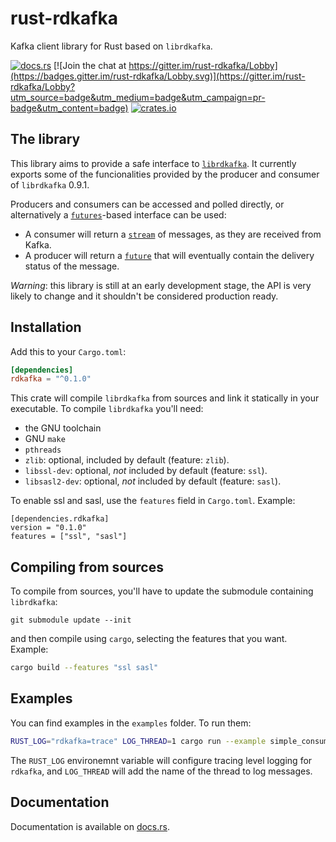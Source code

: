 # rust-rdkafka

Kafka client library for Rust based on `librdkafka`.

[![docs.rs](https://docs.rs/rdkafka/badge.svg)](https://docs.rs/rdkafka/)
[![Join the chat at https://gitter.im/rust-rdkafka/Lobby](https://badges.gitter.im/rust-rdkafka/Lobby.svg)](https://gitter.im/rust-rdkafka/Lobby?utm_source=badge&utm_medium=badge&utm_campaign=pr-badge&utm_content=badge)
[![crates.io](https://img.shields.io/crates/v/rdkafka.svg)](https://crates.io/crates/rdkafka)

## The library
This library aims to provide a safe interface to [`librdkafka`].
It currently exports some of the funcionalities provided by the producer and consumer
of `librdkafka` 0.9.1.

Producers and consumers can be accessed and polled directly, or alternatively
a [`futures`]-based interface can be used:

* A consumer will return a [`stream`] of messages, as they are received from Kafka.
* A producer will return a [`future`] that will eventually contain the delivery
status of the message.

[`librdkafka`]: https://github.com/edenhill/librdkafka
[`futures`]: https://github.com/alexcrichton/futures-rs
[`future`]: https://docs.rs/futures/0.1.3/futures/trait.Future.html
[`stream`]: https://docs.rs/futures/0.1.3/futures/stream/trait.Stream.html

*Warning*: this library is still at an early development stage, the API is very likely
to change and it shouldn't be considered production ready.

## Installation

Add this to your `Cargo.toml`:

```toml
[dependencies]
rdkafka = "^0.1.0"
```

This crate will compile `librdkafka` from sources and link it statically in your
executable. To compile `librdkafka` you'll need:

* the GNU toolchain
* GNU `make`
* `pthreads`
* `zlib`: optional, included by default (feature: `zlib`).
* `libssl-dev`: optional, *not* included by default (feature: `ssl`).
* `libsasl2-dev`: optional, *not* included by default (feature: `sasl`).

To enable ssl and sasl, use the `features` field in `Cargo.toml`. Example:

```
[dependencies.rdkafka]
version = "0.1.0"
features = ["ssl", "sasl"]
```

## Compiling from sources

To compile from sources, you'll have to update the submodule containing `librdkafka`:

```
git submodule update --init
```

and then compile using `cargo`, selecting the features that you want. Example:

```bash
cargo build --features "ssl sasl"
```

## Examples

You can find examples in the `examples` folder. To run them:

```bash
RUST_LOG="rdkafka=trace" LOG_THREAD=1 cargo run --example simple_consumer
```

The `RUST_LOG` environemnt variable will configure tracing level logging for `rdkafka`,
and `LOG_THREAD` will add the name of the thread to log messages.

## Documentation

Documentation is available on [docs.rs](https://docs.rs/rdkafka/).
